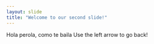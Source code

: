 ```yaml
---
layout: slide
title: "Welcome to our second slide!"
---
```

Hola perola, como te baila
Use the left arrow to go back!
